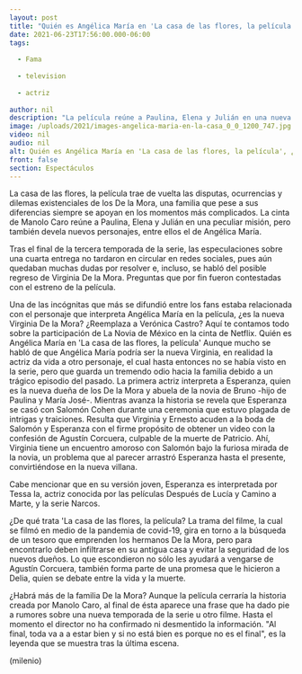 ```yaml
---
layout: post
title: "Quién es Angélica María en 'La casa de las flores, la película', ¿reemplaza a Verónica Castro?"
date: 2021-06-23T17:56:00.000-06:00
tags:
  
  - Fama
  
  - television
  
  - actriz
  
author: nil
description: "La película reúne a Paulina, Elena y Julián en una nueva aventura para vengarse de Agustín Corcuera; aquí te contamos cuál es el personaje que interpreta Angélica María."
image: /uploads/2021/images-angelica-maria-en-la-casa_0_0_1200_747.jpg
video: nil
audio: nil
alt: Quién es Angélica María en 'La casa de las flores, la película', ¿reemplaza a Verónica Castro?
front: false
section: Espectáculos
---
```


La casa de las flores, la película trae de vuelta las disputas, ocurrencias y dilemas existenciales de los De la Mora, una familia que pese a sus diferencias siempre se apoyan en los momentos más complicados. La cinta de Manolo Caro reúne a Paulina, Elena y Julián en una peculiar misión, pero también devela nuevos personajes, entre ellos el de Angélica María. 

Tras el final de la tercera temporada de la serie, las especulaciones sobre una cuarta entrega no tardaron en circular en redes sociales, pues aún quedaban muchas dudas por resolver e, incluso, se habló del posible regreso de Virginia De la Mora. Preguntas que por fin fueron contestadas con el estreno de la película.  

Una de las incógnitas que más se difundió entre los fans estaba relacionada con el personaje que interpreta Angélica María en la película, ¿es la nueva Virginia De la Mora? ¿Reemplaza a Verónica Castro? Aquí te contamos todo sobre la participación de La Novia de México en la cinta de Netflix.   Quién es Angélica María en 'La casa de las flores, la película' Aunque mucho se habló de que Angélica María podría ser la nueva Virginia, en realidad la actriz da vida a otro personaje, el cual hasta entonces no se había visto en la serie, pero que guarda un tremendo odio hacia la familia debido a un trágico episodio del pasado.
La primera actriz interpreta a Esperanza, quien es la nueva dueña de los De la Mora y abuela de la novia de Bruno -hijo de Paulina y María José-. Mientras avanza la historia se revela que Esperanza se casó con Salomón Cohen durante una ceremonia que estuvo plagada de intrigas y traiciones.   Resulta que Virginia y Ernesto acuden a la boda de Salomón y Esperanza con el firme propósito de obtener un video con la confesión de Agustín Corcuera, culpable de la muerte de Patricio. Ahí, Virginia tiene un encuentro amoroso con Salomón bajo la furiosa mirada de la novia, un problema que al parecer arrastró Esperanza hasta el presente, convirtiéndose en la nueva villana.

Cabe mencionar que en su versión joven, Esperanza es interpretada por Tessa Ia, actriz conocida por las películas Después de Lucía y Camino a Marte, y la serie Narcos.

¿De qué trata 'La casa de las flores, la película? La trama del filme, la cual se filmó en medio de la pandemia de covid-19, gira en torno a la búsqueda de un tesoro que emprenden los hermanos De la Mora, pero para encontrarlo deben infiltrarse en su antigua casa y evitar la seguridad de los nuevos dueños.  Lo que escondieron no sólo les ayudará a vengarse de Agustín Corcuera, también forma parte de una promesa que le hicieron a Delia, quien se debate entre la vida y la muerte.

¿Habrá más de la familia De la Mora? Aunque la película cerraría la historia creada por Manolo Caro, al final de ésta aparece una frase que ha dado pie a rumores sobre una nueva temporada de la serie u otro filme. Hasta el momento el director no ha confirmado ni desmentido la información. "Al final, toda va a a estar bien y si no está bien es porque no es el final", es la leyenda que se muestra tras la última escena.

(milenio)